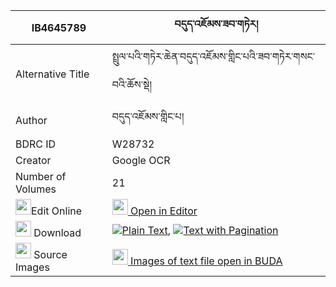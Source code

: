 |IB4645789|བདུད་འཇོམས་ཟབ་གཏེར། 
| --- | --- 
|Alternative Title |སྤྲུལ་པའི་གཏེར་ཆེན་བདུད་འཇོམས་གླིང་པའི་ཟབ་གཏེར་གསང་བའི་ཆོས་སྡེ།
|Author| བདུད་འཇོམས་གླིང་པ།
|BDRC ID | W28732
|Creator | Google OCR
|Number of Volumes| 21
|<img width="25" src="https://img.icons8.com/color/25/000000/edit-property.png">Edit Online| [<img width="25" src="https://avatars.githubusercontent.com/u/45091458?s=200&v=4"> Open in Editor](http://editor.openpecha.org/IB4645789)
|<img width="25" src="https://img.icons8.com/fluent/48/000000/download-2.png"/>  Download | [![](https://img.icons8.com/color/20/000000/txt.png)Plain Text](https://github.com/Openpecha/IB4645789/releases/download/v1/du_jom_zab_ter_plain_IB4645789.zip), [![](https://img.icons8.com/color/20/000000/txt.png)Text with Pagination](https://github.com/Openpecha/IB4645789/releases/download/v1/du_jom_zab_ter_pages_IB4645789.zip)
|<img width="25" src="https://img.icons8.com/plasticine/100/000000/pictures-folder.png"/>  Source Images | [<img width="25" src="https://library.bdrc.io/icons/BUDA-small.svg"> Images of text file open in BUDA](https://library.bdrc.io/show/bdr:W28732)